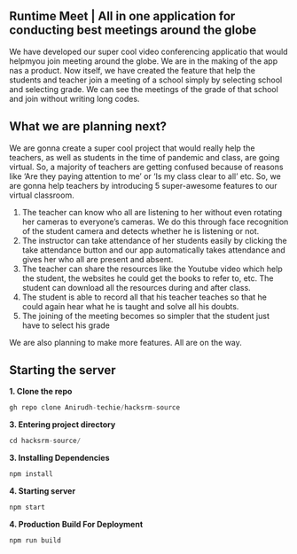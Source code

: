 ## Runtime Meet | All in one application for conducting best meetings around the globe

We have developed our super cool video conferencing applicatio that would helpmyou join meeting around the globe. We are in the making of the app nas a product. Now itself, we have created the feature that help the students and teacher join a meeting of a school simply by selecting school and selecting grade. We can see the meetings of the grade of that school and join without writing long codes.

## What we are planning next?

We are gonna create a super cool project that would really help the teachers, as well as students in the time of pandemic and class, are going virtual. So, a majority of teachers are getting confused because of reasons like ‘Are they paying attention to me’ or ‘Is my class clear to all’ etc. So, we are gonna help teachers by introducing 5 super-awesome features to our virtual classroom.

1. The teacher can know who all are listening to her without even rotating her cameras to everyone’s cameras. We do this through face recognition of the student camera and detects whether he is listening or not.
2. The instructor can take attendance of her students easily by clicking the take attendance button and our app automatically takes attendance and gives her who all are present and absent.
3. The teacher can share the resources like the Youtube video which help the student, the websites he could get the books to refer to, etc. The student can download all the resources during and after class.
4. The student is able to record all that his teacher teaches so that he could again hear what he is taught and solve all his doubts.
5. The joining of the meeting becomes so simpler that the student just have to select his grade

We are also planning to make more features. All are on the way.

## Starting the server

**1. Clone the repo**
```javascript
gh repo clone Anirudh-techie/hacksrm-source
```

**3. Entering project directory**
```javascript
cd hacksrm-source/
```

**3. Installing Dependencies**
```javascript
npm install
```

**4. Starting server**
```javascript
npm start
```

**4. Production Build For Deployment**
```javascript
npm run build
```


